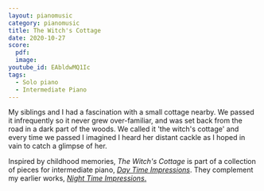 ```yaml
---
layout: pianomusic
category: pianomusic
title: The Witch's Cottage
date: 2020-10-27
score:
  pdf: 
  image: 
youtube_id: EAbldwMQ1Ic
tags:
  - Solo piano
  - Intermediate Piano
---
```


My siblings and I had a fascination with a small cottage nearby. We passed it infrequently so it never grew over-familiar, and was set back from the road in a dark part of the woods. We called it 'the witch's cottage' and every time we passed I imagined I heard her distant cackle as I hoped in vain to catch a glimpse of her.


Inspired by childhood memories, *The Witch's Cottage* is part of a collection of pieces for intermediate piano, [*Day Time Impressions*](https://www.bakertunes.com/pianomusic/day-time-impressions). They complement my earlier works, [*Night Time Impressions*.](https://www.bakertunes.com/pianomusic/night-time-impressions/)
